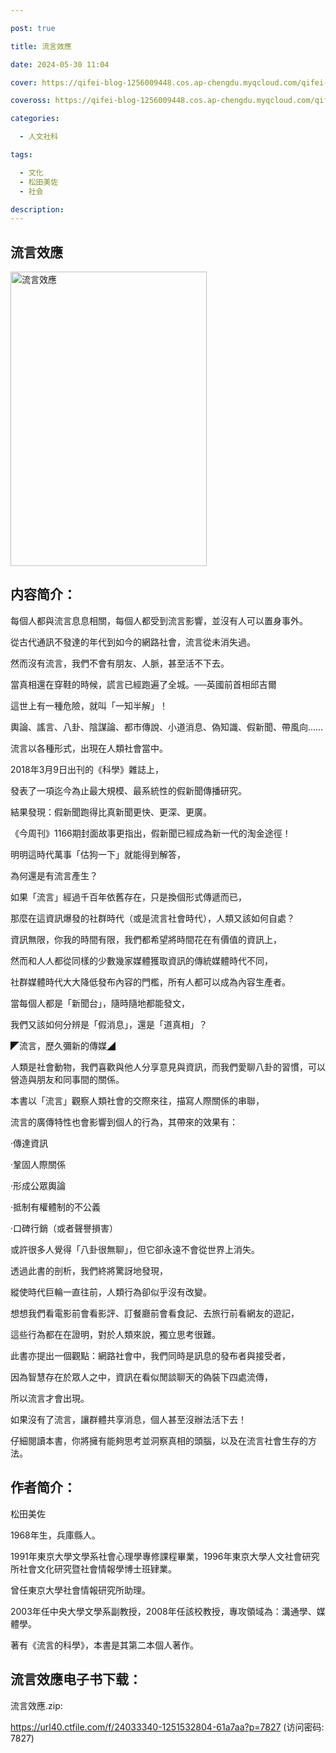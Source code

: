 ```yaml
---

post: true

title: 流言效應

date: 2024-05-30 11:04

cover: https://qifei-blog-1256009448.cos.ap-chengdu.myqcloud.com/qifei-blog/s33642902.jpg

coveross: https://qifei-blog-1256009448.cos.ap-chengdu.myqcloud.com/qifei-blog/s33642902.jpg

categories:

  - 人文社科

tags:

  - 文化
  - 松田美佐
  - 社会

description:
---
```


## 流言效應

<img alt="流言效應" class="aligncenter loading" data-was-processed="true" decoding="async" fetchpriority="high" height="471" src="https://qifei-blog-1256009448.cos.ap-chengdu.myqcloud.com/qifei-blog/s33642902.jpg" style="cursor: zoom-in;" width="314"/>

## 内容简介：

每個人都與流言息息相關，每個人都受到流言影響，並沒有人可以置身事外。

從古代通訊不發達的年代到如今的網路社會，流言從未消失過。

然而沒有流言，我們不會有朋友、人脈，甚至活不下去。

當真相還在穿鞋的時候，謊言已經跑遍了全城。──英國前首相邱吉爾

這世上有一種危險，就叫「一知半解」！

輿論、謠言、八卦、陰謀論、都市傳說、小道消息、偽知識、假新聞、帶風向……

流言以各種形式，出現在人類社會當中。

2018年3月9日出刊的《科學》雜誌上，

發表了一項迄今為止最大規模、最系統性的假新聞傳播研究。

結果發現：假新聞跑得比真新聞更快、更深、更廣。

《今周刊》1166期封面故事更指出，假新聞已經成為新一代的淘金途徑！

明明這時代萬事「估狗一下」就能得到解答，

為何還是有流言產生？

如果「流言」經過千百年依舊存在，只是換個形式傳遞而已，

那麼在這資訊爆發的社群時代（或是流言社會時代），人類又該如何自處？

資訊無限，你我的時間有限，我們都希望將時間花在有價值的資訊上，

然而和人人都從同樣的少數幾家媒體獲取資訊的傳統媒體時代不同，

社群媒體時代大大降低發布內容的門檻，所有人都可以成為內容生產者。

當每個人都是「新聞台」，隨時隨地都能發文，

我們又該如何分辨是「假消息」，還是「道真相」？

◤流言，歷久彌新的傳媒◢

人類是社會動物，我們喜歡與他人分享意見與資訊，而我們愛聊八卦的習慣，可以營造與朋友和同事間的關係。

本書以「流言」觀察人類社會的交際來往，描寫人際關係的串聯，

流言的廣傳特性也會影響到個人的行為，其帶來的效果有：

‧傳達資訊

‧鞏固人際關係

‧形成公眾輿論

‧抵制有權體制的不公義

‧口碑行銷（或者聲譽損害）

或許很多人覺得「八卦很無聊」，但它卻永遠不會從世界上消失。

透過此書的剖析，我們終將驚訝地發現，

縱使時代巨輪一直往前，人類行為卻似乎沒有改變。

想想我們看電影前會看影評、訂餐廳前會看食記、去旅行前看網友的遊記，

這些行為都在在證明，對於人類來說，獨立思考很難。

此書亦提出一個觀點：網路社會中，我們同時是訊息的發布者與接受者，

因為智慧存在於眾人之中，資訊在看似閒談聊天的偽裝下四處流傳，

所以流言才會出現。

如果沒有了流言，讓群體共享消息，個人甚至沒辦法活下去！

仔細閱讀本書，你將擁有能夠思考並洞察真相的頭腦，以及在流言社會生存的方法。

## 作者简介：

松田美佐

1968年生，兵庫縣人。

1991年東京大學文學系社會心理學專修課程畢業，1996年東京大學人文社會研究所社會文化研究暨社會情報學博士班肄業。

曾任東京大學社會情報研究所助理。

2003年任中央大學文學系副教授，2008年任該校教授，專攻領域為：溝通學、媒體學。

著有《流言的科學》，本書是其第二本個人著作。

## 流言效應电子书下载：

流言效應.zip: 

https://url40.ctfile.com/f/24033340-1251532804-61a7aa?p=7827 (访问密码: 7827)
